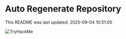 # Auto Regenerate Repository

This README was last updated: 2025-09-04 10:51:00

 ![TryHackMe](https://tryhackme.com/badge/533634)